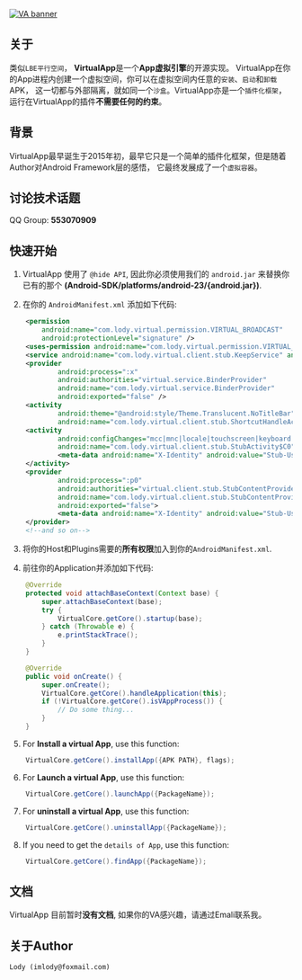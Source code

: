 [![VA banner](https://raw.githubusercontent.com/asLody/VirtualApp/master/banner.png)](https://github.com/asLody/VirtualApp)

关于
---
类似`LBE平行空间`， **VirtualApp**是一个**App虚拟引擎**的开源实现。
VirtualApp在你的App进程内创建一个虚拟空间，你可以在虚拟空间内任意的`安装`、`启动`和`卸载`APK，
这一切都与外部隔离，就如同一个`沙盒`。VirtualApp亦是一个`插件化框架`，运行在VirtualApp的插件**不需要任何的约束**。

背景
---

VirtualApp最早诞生于2015年初，最早它只是一个简单的插件化框架，但是随着Author对Android Framework层的感悟，
它最终发展成了一个`虚拟容器`。

讨论技术话题
----------

QQ Group: **553070909**

快速开始
------

1. VirtualApp 使用了 `@hide API`, 
因此你必须使用我们的 `android.jar` 来替换你已有的那个 **(Android-SDK/platforms/android-23/{android.jar})**. 

2. 在你的 `AndroidManifest.xml` 添加如下代码:
```xml
    <permission
        android:name="com.lody.virtual.permission.VIRTUAL_BROADCAST"
        android:protectionLevel="signature" />
    <uses-permission android:name="com.lody.virtual.permission.VIRTUAL_BROADCAST" />
    <service android:name="com.lody.virtual.client.stub.KeepService" android:process=":x"/>
    <provider
            android:process=":x"
            android:authorities="virtual.service.BinderProvider"
            android:name="com.lody.virtual.service.BinderProvider"
            android:exported="false" />
    <activity
            android:theme="@android:style/Theme.Translucent.NoTitleBar"
            android:name="com.lody.virtual.client.stub.ShortcutHandleActivity" android:exported="true"/>        
    <activity
            android:configChanges="mcc|mnc|locale|touchscreen|keyboard|keyboardHidden|navigation|orientation|screenLayout|uiMode|screenSize|smallestScreenSize|fontScale"
            android:name="com.lody.virtual.client.stub.StubActivity$C0" android:process=":p0" >
            <meta-data android:name="X-Identity" android:value="Stub-User"/>
    </activity>
    <provider
            android:process=":p0"
            android:authorities="virtual.client.stub.StubContentProvider0"
            android:name="com.lody.virtual.client.stub.StubContentProvider$C0"
            android:exported="false">
            <meta-data android:name="X-Identity" android:value="Stub-User"/>
    </provider>
    <!--and so on-->
```
3. 将你的Host和Plugins需要的**所有权限**加入到你的`AndroidManifest.xml`.

4. 前往你的Application并添加如下代码:
```java
    @Override
    protected void attachBaseContext(Context base) {
        super.attachBaseContext(base);
        try {
            VirtualCore.getCore().startup(base);
        } catch (Throwable e) {
            e.printStackTrace();
        }
    }

    @Override
    public void onCreate() {
        super.onCreate();
        VirtualCore.getCore().handleApplication(this);
        if (!VirtualCore.getCore().isVAppProcess()) {
            // Do some thing...
        }
    }
```

5. For **Install a virtual App**, use this function:
```java
    VirtualCore.getCore().installApp({APK PATH}, flags);
```

6. For **Launch a virtual App**, use this function:
```java
    VirtualCore.getCore().launchApp({PackageName});
```

7. For **uninstall a virtual App**, use this function:
```java
    VirtualCore.getCore().uninstallApp({PackageName});
```

8. If you need to get the `details of App`, use this function:
```java
    VirtualCore.getCore().findApp({PackageName});
```

文档
-------------

VirtualApp 目前暂时**没有文档**, 如果你的VA感兴趣，请通过Emali联系我。

关于Author
------------

    Lody (imlody@foxmail.com)
